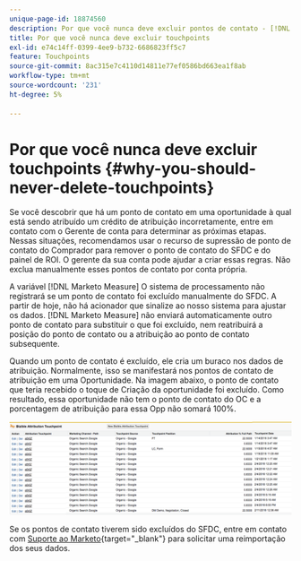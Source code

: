 ```yaml
---
unique-page-id: 18874560
description: Por que você nunca deve excluir pontos de contato - [!DNL Marketo Measure] - Documentação do produto
title: Por que você nunca deve excluir touchpoints
exl-id: e74c14ff-0399-4ee9-b732-6686823ff5c7
feature: Touchpoints
source-git-commit: 8ac315e7c4110d14811e77ef0586bd663ea1f8ab
workflow-type: tm+mt
source-wordcount: '231'
ht-degree: 5%

---
```


# Por que você nunca deve excluir touchpoints {#why-you-should-never-delete-touchpoints}

Se você descobrir que há um ponto de contato em uma oportunidade à qual está sendo atribuído um crédito de atribuição incorretamente, entre em contato com o Gerente de conta para determinar as próximas etapas. Nessas situações, recomendamos usar o recurso de supressão de ponto de contato do Comprador para remover o ponto de contato do SFDC e do painel de ROI. O gerente da sua conta pode ajudar a criar essas regras. Não exclua manualmente esses pontos de contato por conta própria.

A variável [!DNL Marketo Measure] O sistema de processamento não registrará se um ponto de contato foi excluído manualmente do SFDC. A partir de hoje, não há acionador que sinalize ao nosso sistema para ajustar os dados. [!DNL Marketo Measure] não enviará automaticamente outro ponto de contato para substituir o que foi excluído, nem reatribuirá a posição do ponto de contato ou a atribuição ao ponto de contato subsequente.

Quando um ponto de contato é excluído, ele cria um buraco nos dados de atribuição. Normalmente, isso se manifestará nos pontos de contato de atribuição em uma Oportunidade. Na imagem abaixo, o ponto de contato que teria recebido o toque de Criação da oportunidade foi excluído. Como resultado, essa oportunidade não tem o ponto de contato do OC e a porcentagem de atribuição para essa Opp não somará 100%.

![](assets/1.png)

Se os pontos de contato tiverem sido excluídos do SFDC, entre em contato com [Suporte ao Marketo](https://nation.marketo.com/t5/support/ct-p/Support){target="_blank"} para solicitar uma reimportação dos seus dados.

